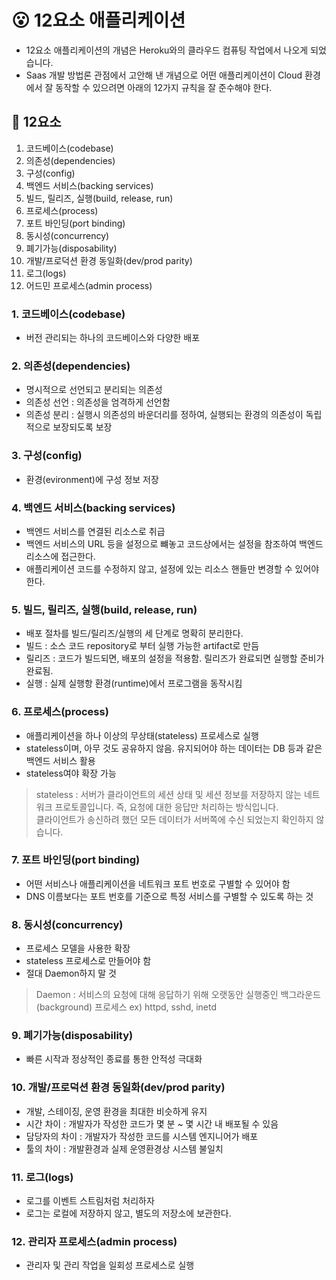 # 😮 12요소 애플리케이션
- 12요소 애플리케이션의 개념은 Heroku와의 클라우드 컴퓨팅 작업에서 나오게 되었습니다.
- Saas 개발 방법론 관점에서 고안해 낸 개념으로 어떤 애플리케이션이 Cloud 환경에서 잘 동작할 수 있으려면 아래의 12가지 규칙을 잘 준수해야 한다.

## 🚗 12요소  

1. 코드베이스(codebase)
2. 의존성(dependencies)
3. 구성(config)
4. 백엔드 서비스(backing services)
5. 빌드, 릴리즈, 실행(build, release, run)
6. 프로세스(process)
7. 포트 바인딩(port binding)
8. 동시성(concurrency)
9. 폐기가능(disposability)
10. 개발/프로덕션 환경 동일화(dev/prod parity)
11. 로그(logs)
12. 어드민 프로세스(admin process)

### 1. 코드베이스(codebase)  
- 버전 관리되는 하나의 코드베이스와 다양한 배포  

### 2. 의존성(dependencies)
- 명시적으로 선언되고 분리되는 의존성
- 의존성 선언 : 의존성을 엄격하게 선언함
- 의존성 분리 : 실행시 의존성의 바운더리를 정하여, 실행되는 환경의 의존성이 독립적으로 보장되도록 보장
  
### 3. 구성(config)
- 환경(evironment)에 구성 정보 저장
  
### 4. 백엔드 서비스(backing services)
- 백엔드 서비스를 연결된 리소스로 취급
- 백엔드 서비스의 URL 등을 설정으로 뺴놓고 코드상에서는 설정을 참조하여 백엔드 리소스에 접근한다.
- 애플리케이션 코드를 수정하지 않고, 설정에 있는 리소스 핸들만 변경할 수 있어야 한다.
  
### 5. 빌드, 릴리즈, 실행(build, release, run)
- 배포 절차를 빌드/릴리즈/실행의 세 단계로 명확히 분리한다.
- 빌드 : 소스 코드 repository로 부터 실행 가능한 artifact로 만듬
- 릴리즈 : 코드가 빌드되면, 배포의 설정을 적용함. 릴리즈가 완료되면 실행할 준비가 완료됨.
- 실행 : 실제 실행항 환경(runtime)에서 프로그램을 동작시킴
  
### 6. 프로세스(process)
- 애플리케이션을 하나 이상의 무상태(stateless) 프로세스로 실행
- stateless이며, 아무 것도 공유하지 않음. 유지되어야 하는 데이터는 DB 등과 같은 백엔드 서비스 활용
- stateless여야 확장 가능
> stateless : 서버가 클라이언트의 세션 상태 및 세션 정보를 저장하지 않는 네트워크 프로토콜입니다. 즉, 요청에 대한 응답만 처리하는 방식입니다.  
> 클라이언트가 송신하려 했던 모든 데이터가 서버쪽에 수신 되었는지 확인하지 않습니다.

### 7. 포트 바인딩(port binding)
- 어떤 서비스나 애플리케이션을 네트워크 포트 번호로 구별할 수 있어야 함
- DNS 이름보다는 포트 번호를 기준으로 특정 서비스를 구별할 수 있도록 하는 것  

### 8. 동시성(concurrency)
- 프로세스 모델을 사용한 확장
- stateless 프로세스로 만들어야 함
- 절대 Daemon하지 말 것
> Daemon : 서비스의 요청에 대해 응답하기 위해 오랫동안 실행중인 백그라운드(background) 프로세스 ex) httpd, sshd, inetd
 
### 9. 폐기가능(disposability)
- 빠른 시작과 정상적인 종료를 통한 안적성 극대화
  
### 10. 개발/프로덕션 환경 동일화(dev/prod parity)
- 개발, 스테이징, 운영 환경을 최대한 비슷하게 유지
- 시간 차이 : 개발자가 작성한 코드가 몇 분 ~ 몇 시간 내 배포될 수 있음
- 담당자의 차이 : 개발자가 작성한 코드를 시스템 엔지니어가 배포
- 툴의 차이 : 개발환경과 실제 운영환경상 시스템 불일치
  
### 11. 로그(logs)
- 로그를 이벤트 스트림처럼 처리하자
- 로그는 로컬에 저장하지 않고, 별도의 저장소에 보관한다.
  
### 12. 관리자 프로세스(admin process)
- 관리자 및 관리 작업을 일회성 프로세스로 실행
